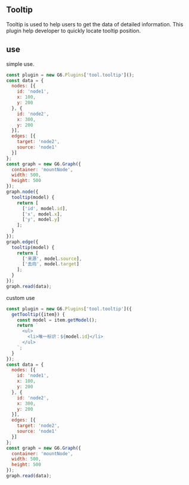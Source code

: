 ## Tooltip 

Tooltip is used to help users to get the data of detailed information. This plugin help developer to quickly locate tooltip position.

## use

simple use.

```js
const plugin = new G6.Plugins['tool.tooltip']();
const data = {
  nodes: [{
    id: 'node1',
    x: 100,
    y: 200
  }, {
    id: 'node2',
    x: 300,
    y: 200
  }],
  edges: [{
    target: 'node2',
    source: 'node1'
  }]
};
const graph = new G6.Graph({
  container: 'mountNode',
  width: 500,
  height: 500
});
graph.node({
  tooltip(model) {
    return [
      ['id', model.id],
      ['x', model.x],
      ['y', model.y]
    ];
  }
});
graph.edge({
  tooltip(model) {
    return [
      ['来源', model.source],
      ['去向', model.target]
    ];
  }
});
graph.read(data);
```

custom use

```js
const plugin = new G6.Plugins['tool.tooltip']({
  getTooltip({item}) {
    const model = item.getModel();
    return `
      <ul>
        <li>唯一标识：${model.id}</li>
      </ul>
    `;
  }
});
const data = {
  nodes: [{
    id: 'node1',
    x: 100,
    y: 200
  }, {
    id: 'node2',
    x: 300,
    y: 200
  }],
  edges: [{
    target: 'node2',
    source: 'node1'
  }]
};
const graph = new G6.Graph({
  container: 'mountNode',
  width: 500,
  height: 500
});
graph.read(data);
```